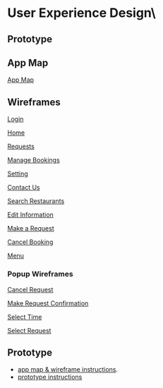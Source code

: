 # User Experience Design\
## Prototype

## App Map
[App Map](./ux-design/App%20Map.png)
## Wireframes
[Login](./ux-design/Login.png)

[Home](./ux-design/Home.png)

[Requests](./ux-design/Requests.png)

[Manage Bookings](./ux-design/Manage%20Bookings.png)

[Setting](./ux-design/Settings.png)

[Contact Us](./ux-design/Contact%20Us.png)

[Search Restaurants](./ux-design/Search%20Restaurant.png)

[Edit Information](./ux-design/Edit%20Information.png)

[Make a Request](./ux-design/Make%20Request.png)

[Cancel Booking](./ux-design/Cancel%20Booking.png)

[Menu](./ux-design/Menu.png)



### Popup Wireframes

[Cancel Request](./ux-design/Cancel%20Request%20(Popup).png)

[Make Request Confirmation](./ux-design/Make%20Request%20Confirmation%20(Popup).png)

[Select Time](./ux-design/Select%20Time%20(Popup).png)

[Select Request](./ux-design/select%20request%20lifetime.png)



## Prototype

- [app map & wireframe instructions](instructions-0a-app-map-wireframes.md).
- [prototype instructions](instructions-0b-prototyping.md)
